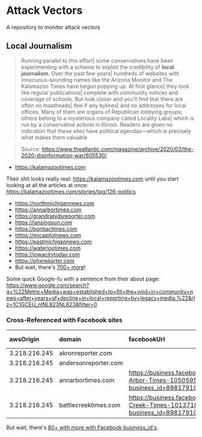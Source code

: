 # Attack Vectors
A repository to monitor attack vectors

## Local Journalism

>Running parallel to this effort| some conservatives have been experimenting with a scheme to exploit the credibility of **local journalism**. Over the past few years| hundreds of websites with innocuous-sounding names like the Arizona Monitor and The Kalamazoo Times have begun popping up. At first glance| they look like regular publications| complete with community notices and coverage of schools. But look closer and you’ll find that there are often no mastheads| few if any bylines| and no addresses for local offices. Many of them are organs of Republican lobbying groups; others belong to a mysterious company called Locality Labs| which is run by a conservative activist in Illinois. Readers are given no indication that these sites have political agendas—which is precisely what makes them valuable

>Source: https://www.theatlantic.com/magazine/archive/2020/03/the-2020-disinformation-war/605530/

- https://kalamazootimes.com

Their shit looks really real: https://kalamazootimes.com until you start looking at all the articles at once: https://kalamazootimes.com/stories/tag/126-politics

- https://northmichigannews.com
- https://annarbortimes.com
- https://grandrapidsreporter.com
- https://lansingsun.com
- https://pontiactimes.com
- https://micapitolnews.com    
- https://eastmichigannews.com    
- https://waterlootimes.com    
- https://iowacitytoday.com    
- https://phxreporter.com    
- But wait, there's [700+ more](https://github.com/MassMove/AttackVectors/blob/master/LocalJournals/sites.csv)!

Some quick Google-fu with a sentence from their about page:
https://www.google.com/search?q=%22Metric+Media+was+established+to+fill+the+void+in+community+news+after+years+of+decline+in+local+reporting+by+legacy+media.%22&rlz=1C1GCEU_nlNL823NL823&filter=0

### Cross-Referenced with Facebook sites

|awsOrigin|domain|facebookUrl|siteName|likes and followers|
|:-----------|:-----------|:------------|:------------|:------------|
3.218.216.245|akronreporter.com||
3.218.216.245|andersonreporter.com||
3.218.216.245|annarbortimes.com|https://business.facebook.com/Ann-Arbor-Times-105059500884218/?business_id=898179107217559|Ann Arbor Times| 43 people like this!?|
3.218.216.245|battlecreektimes.com|https://business.facebook.com/Battle-Creek-Times-101371024590467/?business_id=898179107217559|Battle Creek Times| 16 people like this!?|

But wait, there's [80+ with more with Facebook business_id's](https://github.com/MassMove/AttackVectors/blob/master/LocalJournals/sites.csv).